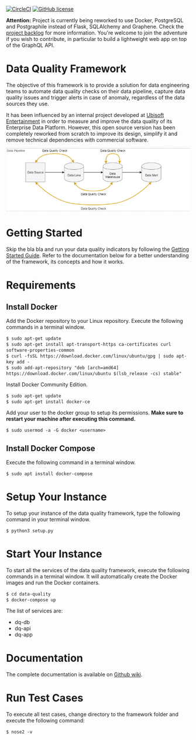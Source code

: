 [![CircleCI](https://img.shields.io/circleci/project/github/RedSparr0w/node-csgo-parser.svg?style=flat-square)](https://github.com/alexisrolland/data-quality)
[![GitHub license](https://img.shields.io/github/license/alexisrolland/data-quality.svg?style=flat-square)](https://github.com/alexisrolland/data-quality/blob/master/LICENSE)

**Attention:** Project is currently being reworked to use Docker, PostgreSQL and Postgraphile instead of Flask, SQLAlchemy and Graphene. Check the [project backlog](https://github.com/alexisrolland/data-quality/projects/1) for more information. You're welcome to join the adventure if you wish to contribute, in particular to build a lightweight web app on top of the GraphQL API.

# Data Quality Framework
The objective of this framework is to provide a solution for data engineering teams to automate data quality checks on their data pipeline, capture data quality issues and trigger alerts in case of anomaly, regardless of the data sources they use.

It has been influenced by an internal project developed at [Ubisoft Entertainment](https://www.ubisoft.com) in order to measure and improve the data quality of its Enterprise Data Platform. However, this open source version has been completely reworked from scratch to improve its design, simplify it and remove technical dependencies with commercial software.

![Data pipeline](/doc/data_pipeline.png)

# Getting Started
Skip the bla bla and run your data quality indicators by following the [Getting Started Guide](https://github.com/alexisrolland/data-quality/wiki/Getting-Started). Refer to the documentation below for a better understanding of the framework, its concepts and how it works.

# Requirements
## Install Docker
Add the Docker repository to your Linux repository. Execute the following commands in a terminal window.
```shellsession
$ sudo apt-get update
$ sudo apt-get install apt-transport-https ca-certificates curl software-properties-common
$ curl -fsSL https://download.docker.com/linux/ubuntu/gpg | sudo apt-key add -
$ sudo add-apt-repository "deb [arch=amd64] https://download.docker.com/linux/ubuntu $(lsb_release -cs) stable"
```

Install Docker Community Edition.
```shellsession
$ sudo apt-get update
$ sudo apt-get install docker-ce
```

Add your user to the docker group to setup its permissions. **Make sure to restart your machine after executing this command.**
```shellsession
$ sudo usermod -a -G docker <username>
```

## Install Docker Compose
Execute the following command in a terminal window.
```shellsession
$ sudo apt install docker-compose
```

# Setup Your Instance
To setup your instance of the data quality framework, type the following command in your terminal window.
```shellsession
$ python3 setup.py
```

# Start Your Instance
To start all the services of the data quality framework, execute the following commands in a terminal window. It will automatically create the Docker images and run the Docker containers.
```shellsession
$ cd data-quality
$ docker-compose up
```

The list of services are:
* dq-db
* dq-api
* dq-app

# Documentation
The complete documentation is available on [Github wiki](https://github.com/alexisrolland/data-quality/wiki).

# Run Test Cases
To execute all test cases, change directory to the framework folder and execute the following command:
```shellsession
$ nose2 -v
```
